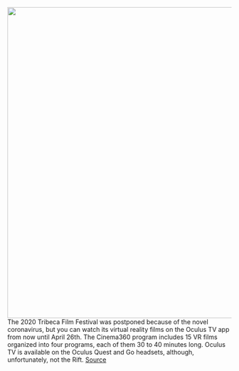 <img src='https://cdn.vox-cdn.com/thumbor/5KzfB9DBNrc95vDTa2clMsoofIM=/0x0:1920x1080/1200x800/filters:focal(807x387:1113x693)/cdn.vox-cdn.com/uploads/chorus_image/image/66668181/Tribeca_Dear_Lizzy_1_1080p.0.png' width='700px' /><br/>
The 2020 Tribeca Film Festival was postponed because of the novel coronavirus, but you can watch its virtual reality films on the Oculus TV app from now until April 26th. The Cinema360 program includes 15 VR films organized into four programs, each of them 30 to 40 minutes long. Oculus TV is available on the Oculus Quest and Go headsets, although, unfortunately, not the Rift.
<a href='https://www.theverge.com/2020/4/17/21224756/tribeca-film-festival-vr-immersive-cinema360-oculus-tv-home-launch'> Source <a/>